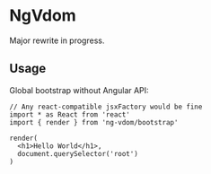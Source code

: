 # NgVdom

Major rewrite in progress.

## Usage

Global bootstrap without Angular API:

```tsx
// Any react-compatible jsxFactory would be fine
import * as React from 'react'
import { render } from 'ng-vdom/bootstrap'

render(
  <h1>Hello World</h1>,
  document.querySelector('root')
)
```
